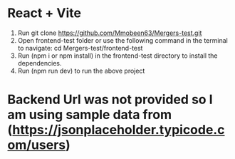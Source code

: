 # React + Vite
1. Run git clone https://github.com/Mmobeen63/Mergers-test.git
2. Open frontend-test folder or use the following command in the terminal to navigate: cd Mergers-test/frontend-test
3. Run (npm i or npm install) in the frontend-test directory to install the dependencies.
4. Run (npm run dev) to run the above project

# Backend Url was not provided so I am using sample data from (https://jsonplaceholder.typicode.com/users)